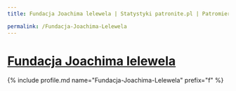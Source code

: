 ```yaml
---
title: Fundacja Joachima lelewela | Statystyki patronite.pl | Patromierz

permalink: /Fundacja-Joachima-Lelewela
---
```


# [Fundacja Joachima lelewela](https://patronite.pl/Fundacja-Joachima-Lelewela)

{% include profile.md name="Fundacja-Joachima-Lelewela" prefix="f" %}

